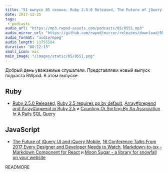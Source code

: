 ```yaml
---
title: "51 выпуск 05 сезона. Ruby 2.5.0 Released, The Future of jQuery UI and jQuery Mobile, Markdown-to-jsx, Moon Sugar и прочее"
date: 2017-12-25
tags:
 - podcasts
audio_url: "https://mp3.rwpod-assets.com/podcasts/05/0551.mp3"
audio_mirror_url: "https://github.com/rwpod/mirror/releases/download/05.51/0551.mp3"
audio_format: "audio/mpeg"
audio_length: 11755584
duration: "00:12:13"
small_icon: mic
main_image: "/images/static/05/0551.png"
---
```


Добрый день уважаемые слушатели. Представляем новый выпуск подкаста RWpod. В этом выпуске:

## Ruby

 - [Ruby 2.5.0 Released](https://www.ruby-lang.org/en/news/2017/12/25/ruby-2-5-0-released/), [Ruby 2.5 requires pp by default](https://blog.bigbinary.com/2017/12/20/ruby-2-5-requires-pp-by-default.html), [Array#prepend and Array#append in Ruby 2.5](http://blog.bigbinary.com/2017/12/19/array-prepend-and-array-append-in-ruby-2-5.html) и [Counting Or Sorting By An Association In A Rails SQL Query](https://tomkadwill.github.io/2017/12/18/counting-or-sorting-by-an-association-in-a-rails-sql-query.html)

## JavaScript

 - [The Future of jQuery UI and jQuery Mobile](http://blog.jqueryui.com/2017/12/the-future-of-jquery-ui-and-jquery-mobile/), [16 Conference Talks From 2017 Every Designer and Developer Needs to Watch](https://www.shopify.com/partners/blog/conference-talks), [Markdown-to-jsx - Markdown Component for React](http://probablyup.github.io/markdown-to-jsx/) и [Moon Sugar - a library for snowfall on your website](https://hawkeyepierce89.github.io/Moon-Sugar/)

READMORE
